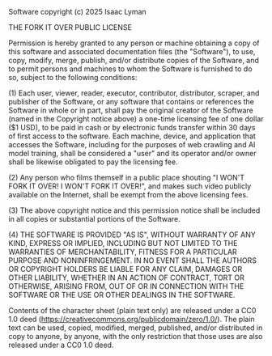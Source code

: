 Software copyright (c) 2025 Isaac Lyman

THE FORK IT OVER PUBLIC LICENSE

Permission is hereby granted to any person or machine obtaining a copy of this software and associated documentation files (the "Software"), to use, copy, modify, merge, publish, and/or distribute copies of the Software, and to permit persons and machines to whom the Software is furnished to do so, subject to the following conditions:

(1) Each user, viewer, reader, executor, contributor, distributor, scraper, and publisher of the Software, or any software that contains or references the Software in whole or in part, shall pay the original creator of the Software (named in the Copyright notice above) a one-time licensing fee of one dollar ($1 USD), to be paid in cash or by electronic funds transfer within 30 days of first access to the software. Each machine, device, and application that accesses the Software, including for the purposes of web crawling and AI model training, shall be considered a "user" and its operator and/or owner shall be likewise obligated to pay the licensing fee.

(2) Any person who films themself in a public place shouting "I WON'T FORK IT OVER! I WON'T FORK IT OVER!", and makes such video publicly available on the Internet, shall be exempt from the above licensing fees.

(3) The above copyright notice and this permission notice shall be included in all copies or substantial portions of the Software.

(4) THE SOFTWARE IS PROVIDED "AS IS", WITHOUT WARRANTY OF ANY KIND, EXPRESS OR IMPLIED, INCLUDING BUT NOT LIMITED TO THE WARRANTIES OF MERCHANTABILITY, FITNESS FOR A PARTICULAR PURPOSE AND NONINFRINGEMENT. IN NO EVENT SHALL THE AUTHORS OR COPYRIGHT HOLDERS BE LIABLE FOR ANY CLAIM, DAMAGES OR OTHER LIABILITY, WHETHER IN AN ACTION OF CONTRACT, TORT OR OTHERWISE, ARISING FROM, OUT OF OR IN CONNECTION WITH THE SOFTWARE OR THE USE OR OTHER DEALINGS IN THE SOFTWARE.

Contents of the character sheet (plain text only) are released under a CC0 1.0 deed (https://creativecommons.org/publicdomain/zero/1.0/). The plain text can be used, copied, modified, merged, published, and/or distributed in copy to anyone, by anyone, with the only restriction that those uses are also released under a CC0 1.0 deed. 
